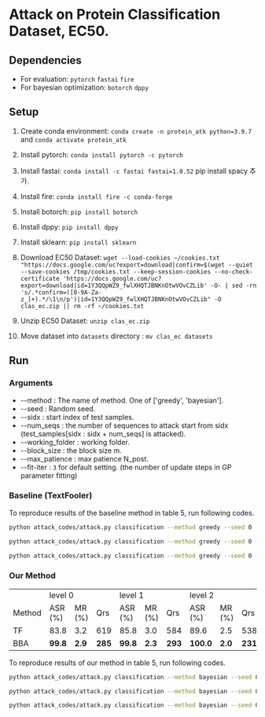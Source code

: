 # Attack on Protein Classification Dataset, EC50.

## Dependencies
* For evaluation: `pytorch` `fastai` `fire` 
* For bayesian optimization: `botorch` `dppy`

## Setup
1. Create conda environment: `conda create -n protein_atk python=3.9.7` and `conda activate protein_atk`
2. Install pytorch: `conda install pytorch -c pytorch`
3. Install fastai: `conda install -c fastai fastai=1.0.52`
pip install spacy 추가.
4. Install fire: `conda install fire -c conda-forge`
5. Install botorch: `pip install botorch`
6. Install dppy: `pip install dppy`
7. Install sklearn: `pip install sklearn`
7. Download EC50 Dataset: `wget --load-cookies ~/cookies.txt "https://docs.google.com/uc?export=download|confirm=$(wget --quiet --save-cookies /tmp/cookies.txt --keep-session-cookies --no-check-certificate 'https://docs.google.com/uc?export=download|id=1Y3QQpWZ9_fwlXHQTJBNKnOtwVOvCZLib' -O- | sed -rn 's/.*confirm=([0-9A-Za-z_]+).*/\1\n/p')|id=1Y3QQpWZ9_fwlXHQTJBNKnOtwVOvCZLib" -O clas_ec.zip || rm -rf ~/cookies.txt`


8. Unzip EC50 Dataset: `unzip clas_ec.zip`
9. Move dataset into ```datasets``` directory : `mv clas_ec datasets`

## Run

### Arguments
* --method : The name of method. One of ['greedy', 'bayesian'].
* --seed : Random seed.
* --sidx : start index of test samples.
* --num_seqs : the number of sequences to attack start from sidx (test_samples[sidx : sidx + num_seqs] is attacked).
* --working_folder : working folder. 
* --block_size : the block size m.
* --max_patience : max patience N_post.
* --fit-iter : `3` for default setting. (the number of update steps in GP parameter fitting)

### Baseline (TextFooler)
To reproduce results of the baseline method in table 5, run following codes.
```bash
python attack_codes/attack.py classification --method greedy --seed 0 --sidx 0 --num_seqs 500 --working_folder datasets/clas_ec/clas_ec_ec50_level0
```

```bash
python attack_codes/attack.py classification --method greedy --seed 0 --sidx 0 --num_seqs 500 --working_folder datasets/clas_ec/clas_ec_ec50_level1
```

```bash
python attack_codes/attack.py classification --method greedy --seed 0 --sidx 0 --num_seqs 500 --working_folder datasets/clas_ec/clas_ec_ec50_level2
```

### Our Method

<table class="center">
  <tr>
    <td> </td>
    <td colspan="3">level 0</td>
    <td colspan="3">level 1</td>
    <td colspan="3">level 2</td>
  </tr>
    <td> Method </td>
    <td> ASR (%) </td>
    <td> MR (%) </td>
    <td> Qrs </td>
    <td> ASR (%) </td>
    <td> MR (%) </td>
    <td> Qrs  </td>
    <td> ASR (%) </td>
    <td> MR (%) </td>
    <td> Qrs </td>
  <tr>
    <td> TF </td>
    <td> 83.8 </td>
    <td> 3.2 </td>
    <td> 619 </td>
    <td> 85.8 </td>
    <td> 3.0 </td>
    <td> 584 </td>
    <td> 89.6 </td>
    <td> 2.5 </td>
    <td> 538 </td>
  </tr>
<tr>
    <td> BBA </td>
    <td> <b>99.8</b> </td>
    <td> <b>2.9</b> </td>
    <td> <b>285</b> </td>
    <td> <b>99.8</b> </td>
    <td> <b>2.3</b> </td>
    <td> <b>293</b> </td>
    <td> <b>100.0</b> </td>
    <td> <b>2.0</b> </td>
    <td> <b>231</b> </td>
  </tr>
</table>

To reproduce results of our method in table 5, run following codes.
```bash
python attack_codes/attack.py classification --method bayesian --seed 0 --sidx 0 --num_seqs 500 --working_folder datasets/clas_ec/clas_ec_ec50_level0 --block_size 20 --max_patience 50
```

```bash
python attack_codes/attack.py classification --method bayesian --seed 0 --sidx 0 --num_seqs 500 --working_folder datasets/clas_ec/clas_ec_ec50_level1 --block_size 20 --max_patience 50
```

```bash
python attack_codes/attack.py classification --method bayesian --seed 0 --sidx 0 --num_seqs 500 --working_folder datasets/clas_ec/clas_ec_ec50_level2 --block_size 20 --max_patience 50
```
